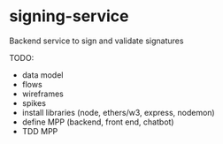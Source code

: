 # signing-service
Backend service to sign and validate signatures

TODO:
- data model
- flows
- wireframes
- spikes
- install libraries (node, ethers/w3, express, nodemon)
- define MPP (backend, front end, chatbot)
- TDD MPP
